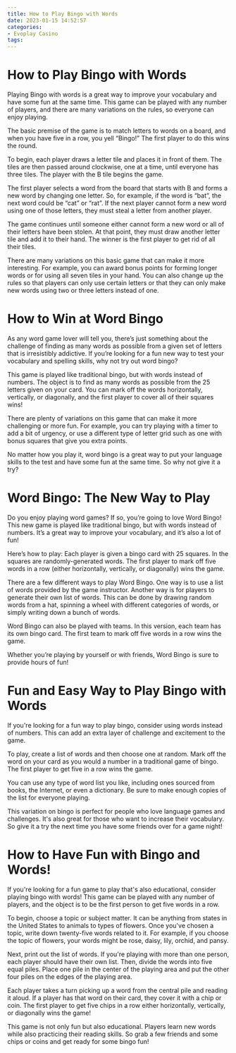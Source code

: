 ```yaml
---
title: How to Play Bingo with Words
date: 2023-01-15 14:52:57
categories:
- Evoplay Casino
tags:
---
```



#  How to Play Bingo with Words

Playing Bingo with words is a great way to improve your vocabulary and have some fun at the same time. This game can be played with any number of players, and there are many variations on the rules, so everyone can enjoy playing.

The basic premise of the game is to match letters to words on a board, and when you have five in a row, you yell “Bingo!” The first player to do this wins the round.

To begin, each player draws a letter tile and places it in front of them. The tiles are then passed around clockwise, one at a time, until everyone has three tiles. The player with the B tile begins the game.

The first player selects a word from the board that starts with B and forms a new word by changing one letter. So, for example, if the word is “bat”, the next word could be “cat” or “rat”. If the next player cannot form a new word using one of those letters, they must steal a letter from another player.

The game continues until someone either cannot form a new word or all of their letters have been stolen. At that point, they must draw another letter tile and add it to their hand. The winner is the first player to get rid of all their tiles.

There are many variations on this basic game that can make it more interesting. For example, you can award bonus points for forming longer words or for using all seven tiles in your hand. You can also change up the rules so that players can only use certain letters or that they can only make new words using two or three letters instead of one.

#  How to Win at Word Bingo

As any word game lover will tell you, there’s just something about the challenge of finding as many words as possible from a given set of letters that is irresistibly addictive. If you’re looking for a fun new way to test your vocabulary and spelling skills, why not try out word bingo?

This game is played like traditional bingo, but with words instead of numbers. The object is to find as many words as possible from the 25 letters given on your card. You can mark off the words horizontally, vertically, or diagonally, and the first player to cover all of their squares wins!

There are plenty of variations on this game that can make it more challenging or more fun. For example, you can try playing with a timer to add a bit of urgency, or use a different type of letter grid such as one with bonus squares that give you extra points.

No matter how you play it, word bingo is a great way to put your language skills to the test and have some fun at the same time. So why not give it a try?

#  Word Bingo: The New Way to Play

Do you enjoy playing word games? If so, you’re going to love Word Bingo! This new game is played like traditional bingo, but with words instead of numbers. It’s a great way to improve your vocabulary, and it’s also a lot of fun!

Here’s how to play: Each player is given a bingo card with 25 squares. In the squares are randomly-generated words. The first player to mark off five words in a row (either horizontally, vertically, or diagonally) wins the game.

There are a few different ways to play Word Bingo. One way is to use a list of words provided by the game instructor. Another way is for players to generate their own list of words. This can be done by drawing random words from a hat, spinning a wheel with different categories of words, or simply writing down a bunch of words.

Word Bingo can also be played with teams. In this version, each team has its own bingo card. The first team to mark off five words in a row wins the game.

Whether you’re playing by yourself or with friends, Word Bingo is sure to provide hours of fun!

#  Fun and Easy Way to Play Bingo with Words

If you're looking for a fun way to play bingo, consider using words instead of numbers. This can add an extra layer of challenge and excitement to the game.

To play, create a list of words and then choose one at random. Mark off the word on your card as you would a number in a traditional game of bingo. The first player to get five in a row wins the game.

You can use any type of word list you like, including ones sourced from books, the Internet, or even a dictionary. Be sure to make enough copies of the list for everyone playing.

This variation on bingo is perfect for people who love language games and challenges. It's also great for those who want to increase their vocabulary. So give it a try the next time you have some friends over for a game night!

#  How to Have Fun with Bingo and Words!

If you're looking for a fun game to play that's also educational, consider playing bingo with words! This game can be played with any number of players, and the object is to be the first person to get five words in a row.

To begin, choose a topic or subject matter. It can be anything from states in the United States to animals to types of flowers. Once you've chosen a topic, write down twenty-five words related to it. For example, if you choose the topic of flowers, your words might be rose, daisy, lily, orchid, and pansy.

Next, print out the list of words. If you're playing with more than one person, each player should have their own list. Then, divide the words into five equal piles. Place one pile in the center of the playing area and put the other four piles on the edges of the playing area.

Each player takes a turn picking up a word from the central pile and reading it aloud. If a player has that word on their card, they cover it with a chip or coin. The first player to get five chips in a row either horizontally, vertically, or diagonally wins the game!

This game is not only fun but also educational. Players learn new words while also practicing their reading skills. So grab a few friends and some chips or coins and get ready for some bingo fun!